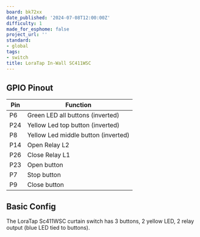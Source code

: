 ```yaml
---
board: bk72xx
date_published: '2024-07-08T12:00:00Z'
difficulty: 1
made_for_esphome: false
project_url: ''
standard:
- global
tags:
- switch
title: LoraTap In-Wall SC411WSC
---
```


## GPIO Pinout

| Pin    | Function                            |
| ------ | ----------------------------------- |
| P6     | Green LED all buttons (inverted)    |
| P24    | Yellow Led top button (inverted)    |
| P8     | Yellow Led middle button (inverted) |
| P14    | Open Relay L2                       |
| P26    | Close Relay L1                      |
| P23    | Open button                         |
| P7     | Stop button                         |
| P9     | Close button                        |

## Basic Config

The LoraTap Sc411WSC curtain switch has 3 buttons, 2 yellow LED, 2 relay output (blue LED tied to buttons).